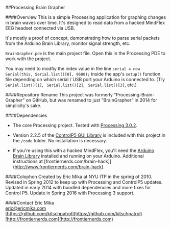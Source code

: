 ##Processing Brain Grapher

####Overview
This is a simple Processing application for graphing changes in brain waves over time. It's designed to read data from a hacked MindFlex EEG headset connected via USB.

It's mostly a proof of concept, demonstrating how to parse serial packets from the Arduino Brain Library, monitor signal strength, etc.

`BrainGrapher.pde` is the main project file. Open this in the Processing PDE to work with the project.

You may need to modfiy the index value in the line `serial = new Serial(this, Serial.list()[0], 9600);` inside the app's `setup()` function file depending on which serial / USB port your Arduino is connected to. (Try ` Serial.list()[1]`, ` Serial.list()[2]`, ` Serial.list()[3]`, etc.)

####Repository Rename
This project was formerly “Processing-Brain-Grapher” on GitHub, but was renamed to just “BrainGrapher” in 2014 for simplicity's sake.

####Dependencies
- The core Processing project. Tested with [Processing 3.0.2](http://processing.org/download/).

- Version 2.2.5 of the [ControlP5 GUI Library](http://www.sojamo.de/libraries/controlP5/) is included with this project in the `/code` folder. No installation is necessary.

- If you're using this with a hacked MindFlex, you'll need the [Arduino Brain Library](https://github.com/kitschpatrol/Brain) installed and running on your Arduino. Additional instructions at [frontiernerds.com/brain-hack]](http://www.frontiernerds.com/brain-hack).


####Colophon
Created by Eric Mika at NYU ITP in the spring of 2010. Revised in Spring 2012 to keep up with Processing and ControlP5 updates. Updated in early 2014 with bundled dependencies and more fixes for Control P5. Update in Spring 2016 with Processing 3 support.

####Contact
Eric Mika  
eric@ericmika.com  
[https://github.com/kitschpatrol](https://github.com/kitschpatrol)  
[http://frontiernerds.com](http://frontiernerds.com)  
